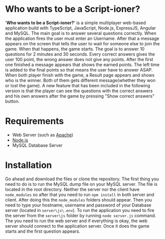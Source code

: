 # Who wants to be a Script-ioner?
'__Who wants to be a Script-ioner?__' is a simple multiplayer web-based application build with TypeScript, JavaScript, Node.js, ExpressJS, Angular and MySQL. The main goal is to answer several questions correctly. When the application fires the user must enter an Username. After that a message appears on the screen that tells the user to wait for someone else to join the game. When that happens, the game starts. The goal is to answer 10 questions for 2 minutes and 30 seconds. Every correct answers gives the user 100 point, the wrong answer does not give any points. After the first one finished a message appears that shows the earned points. The left time is added to the final points so that means the user have to answer ASAP. When both player finish with the game, a Result page appears and shows who is the winner. Both of them gets different message(whether they won or lost the game). A new feature that has been included in the following version is that the player can see the questions with the correct answers and his own answers after the game by pressing "Show correct answers" button.

# Requirements
* Web Server (such as [Apache](https://httpd.apache.org/))
* [Node.js](https://nodejs.org/en/)
* MySQL Database Server

# Installation
Go ahead and download the files or clone the repository. The first thing you need to do is to run the MySQL dump file on your MySQL server. The file is located in the root directory. Neither the server nor the client have `node_modules` so after that you need to run `npm install` in both server and client. After doing this the `node_modules` folders should appear. Then you need to type your hostname, username and password of your Database server (located in `server\js\.env`). To run the application you need to fire the server from the `server\js` folder by running `node server.js` command. The you need to run the web server and if everything is okay, the web server should connect to the application server. Once it does the game starts and the first question appears.